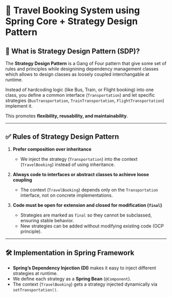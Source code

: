 # 🚀 Travel Booking System using Spring Core + Strategy Design Pattern

## 📌 What is Strategy Design Pattern (SDP)?
The **Strategy Design Pattern** is a Gang of Four pattern that give some set of rules and principles while designining dependency management classes which allows to design classes as loosely coupled interchangable at runtime.  

Instead of hardcoding logic (like Bus, Train, or Flight booking) into one class, you define a common interface (`Transportation`) and let specific strategies (`BusTransportation`, `TrainTransportation`, `FlightTransportation`) implement it.  

This promotes **flexibility, reusability, and maintainability**.

---

## ✅ Rules of Strategy Design Pattern
1. **Prefer composition over inheritance**  
   - We inject the strategy (`Transportation`) into the context (`TravelBooking`) instead of using inheritance.  

2. **Always code to interfaces or abstract classes to achieve loose coupling**  
   - The context (`TravelBooking`) depends only on the `Transportation` interface, not on concrete implementations.  

3. **Code must be open for extension and closed for modification (`final`)**  
   - Strategies are marked as `final` so they cannot be subclassed, ensuring stable behavior.  
   - New strategies can be added without modifying existing code (OCP principle).

---

## 🛠 Implementation in Spring Framework
- **Spring’s Dependency Injection (DI)** makes it easy to inject different strategies at runtime.  
- We define each strategy as a **Spring Bean** (`@Component`).  
- The context (`TravelBooking`) gets a strategy injected dynamically via `setTransportation()`.  


